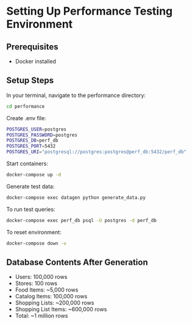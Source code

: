 # Setting Up Performance Testing Environment

## Prerequisites
- Docker installed

## Setup Steps
In your terminal, navigate to the performance directory:
```bash
cd performance
```

Create .env file:
```bash
POSTGRES_USER=postgres
POSTGRES_PASSWORD=postgres
POSTGRES_DB=perf_db
POSTGRES_PORT=5432
POSTGRES_URI="postgresql://postgres:postgres@perf_db:5432/perf_db"
```

Start containers:
```bash
docker-compose up -d
```

Generate test data:
```bash
docker-compose exec datagen python generate_data.py
```

To run test queries:
```bash
docker-compose exec perf_db psql -U postgres -d perf_db
```

To reset environment:
```bash
docker-compose down -v
```

## Database Contents After Generation
- Users: 100,000 rows
- Stores: 100 rows
- Food Items: ~5,000 rows
- Catalog Items: 100,000 rows
- Shopping Lists: ~200,000 rows
- Shopping List Items: ~600,000 rows
- Total: ~1 million rows